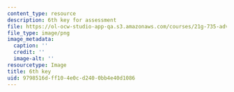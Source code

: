 ```yaml
---
content_type: resource
description: 6th key for assessment
file: https://ol-ocw-studio-app-qa.s3.amazonaws.com/courses/21g-735-advanced-topics-in-hispanic-literature-and-film-the-films-of-luis-bunuel-fall-2013/9798516dff104e0cd2400bb4e40d1086_edu_b-6th-key.png
file_type: image/png
image_metadata:
  caption: ''
  credit: ''
  image-alt: ''
resourcetype: Image
title: 6th key
uid: 9798516d-ff10-4e0c-d240-0bb4e40d1086
---
```

